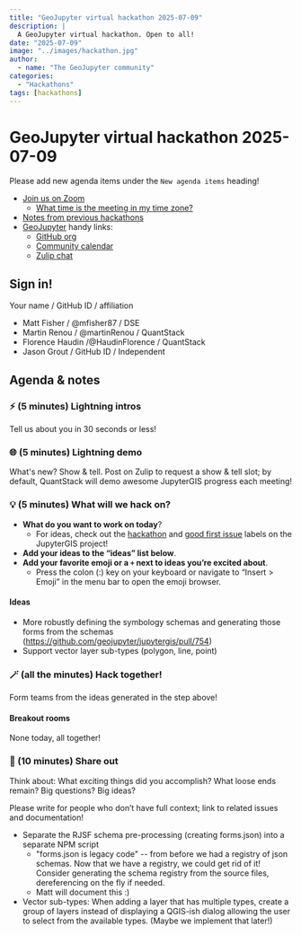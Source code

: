 ```yaml
---
title: "GeoJupyter virtual hackathon 2025-07-09"
description: |
  A GeoJupyter virtual hackathon. Open to all!
date: "2025-07-09"
image: "../images/hackathon.jpg"
author:
  - name: "The GeoJupyter community"
categories:
  - "Hackathons"
tags: [hackathons]
---
```


# GeoJupyter virtual hackathon 2025-07-09

Please add new agenda items under the `New agenda items` heading!

- [Join us on Zoom](https://berkeley.zoom.us/j/92451699568)
  - [What time is the meeting in my time zone?](https://dateful.com/convert/utc?t=2pm)
- [Notes from previous hackathons](https://geojupyter.org/blog/#category=Hackathons)
- [GeoJupyter](https://geojupyter.org) handy links:
  - [GitHub org](https://github.com/geojupyter)
  - [Community calendar](https://geojupyter.org/calendar.html)
  - [Zulip chat](https://jupyter.zulipchat.com/#narrow/channel/471314-geojupyter)


## Sign in!

Your name / GitHub ID / affiliation

* Matt Fisher / @mfisher87 / DSE
* Martin Renou / @martinRenou / QuantStack
* Florence Haudin /@HaudinFlorence / QuantStack
* Jason Grout / GitHub ID / Independent


## Agenda & notes

### ⚡ (5 minutes) Lightning intros

Tell us about you in 30 seconds or less!


### 🌐 (5 minutes) Lightning demo

What's new? Show & tell.
Post on Zulip to request a show & tell slot;
by default, QuantStack will demo awesome JupyterGIS progress each meeting!


### 💡 (5 minutes) What will we hack on?

* **What do you want to work on today**?
  * For ideas, check out the [hackathon](https://github.com/geojupyter/jupytergis/labels/hackathon)
    and [good first issue](https://github.com/geojupyter/jupytergis/labels/good%20first%20issue)
    labels on the JupyterGIS project!
* **Add your ideas to the “ideas” list below**.
* **Add your favorite emoji or a `+` next to ideas you’re excited about**.
  * Press the colon (:) key on your keyboard or navigate to “Insert > Emoji” in the menu bar to open the emoji browser.


#### Ideas

* More robustly defining the symbology schemas and generating those forms from the schemas (https://github.com/geojupyter/jupytergis/pull/754)
* Support vector layer sub-types (polygon, line, point)


### 🪄 (all the minutes) Hack together!

Form teams from the ideas generated in the step above!


#### Breakout rooms

None today, all together!


### 💬 (10 minutes) Share out

Think about:
What exciting things did you accomplish?
What loose ends remain?
Big questions? Big ideas?

Please write for people who don’t have full context; link to related issues and documentation!

* Separate the RJSF schema pre-processing (creating forms.json) into a separate NPM script
    * "forms.json is legacy code" -- from before we had a registry of json schemas. Now that we have a registry, we could get rid of it! Consider generating the schema registry from the source files, dereferencing on the fly if needed.
    * Matt will document this :)
* Vector sub-types: When adding a layer that has multiple types, create a group of layers instead of displaying a QGIS-ish dialog allowing the user to select from the available types. (Maybe we implement that later!)
